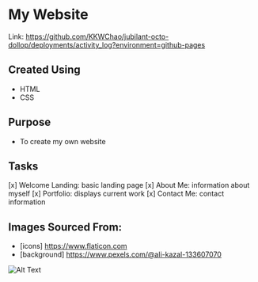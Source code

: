 # My Website

Link: https://github.com/KKWChao/jubilant-octo-dollop/deployments/activity_log?environment=github-pages

## Created Using
* HTML
* CSS

## Purpose
* To create my own website 

## Tasks
[x] Welcome Landing: basic landing page
[x] About Me: information about myself
[x] Portfolio: displays current work
[x] Contact Me: contact information

## Images Sourced From:
* [icons] https://www.flaticon.com
* [background] https://www.pexels.com/@ali-kazal-133607070 

![Alt Text](https://giphy.com/gifs/earth-mindblown-kepler-Um3ljJl8jrnHy)